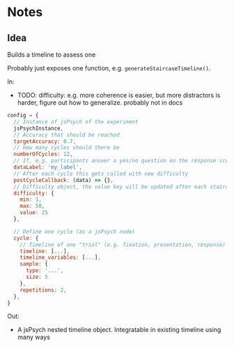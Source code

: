 # Notes

## Idea

Builds a timeline to assess one

Probably just exposes one function, e.g. `generateStaircaseTimeline()`.

In:

- TODO: difficulty: e.g. more coherence is easier, but more distractors is harder, figure out how to generalize. probably not in docs

```javascript
config = {
  // Instance of jsPsych of the experiment
  jsPsychInstance,
  // Accuracy that should be reached
  targetAccuracy: 0.7,
  // How many cycles should there be
  numberOfCycles: 12,
  // If, e.g. participants answer a yes/no question on the response screen, data on correctness should be saved under data.correct. under data.data_label, the trials should also get a label (like 'staircase'), with which they can be identified to calculate accuracy.
  dataLabel: 'my_label',
  // After each cycle this gets called with new difficulty
  postCycleCallback: (data) => {},
  // Difficulty object, the value key will be updated after each staircase cycle
  difficulty: {
    min: 1,
    max: 50,
    value: 25
  },

  // Define one cycle (as a jsPsych node)
  cycle: {
    // Timeline of one "trial" (e.g. fixation, presentation, response)
    timeline: [...],
    timeline_variables: [...],
    sample: {
      type: '...',
      size: 5
    },
    repetitions: 2,
  },
}
```

Out:

- A jsPsych nested timeline object. Integratable in existing timeline using many ways
